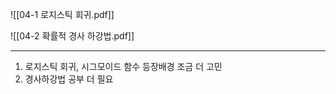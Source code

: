 
![[04-1 로지스틱 회귀.pdf]]

![[04-2 확률적 경사 하강법.pdf]]

---
1. 로지스틱 회귀, 시그모이드 함수 등장배경 조금 더 고민
2. 경사하강법 공부 더 필요